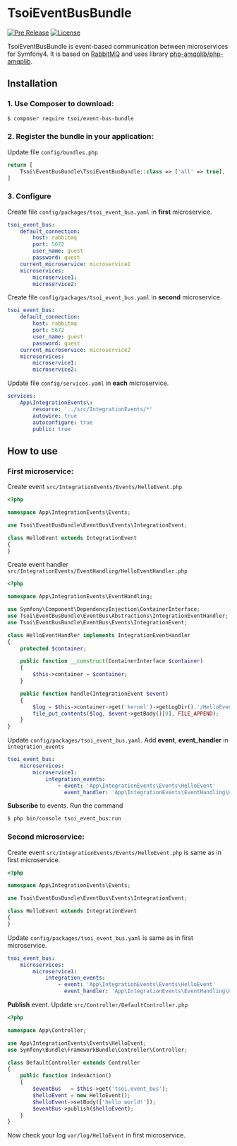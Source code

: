 TsoiEventBusBundle
==================
[![Pre Release](https://img.shields.io/packagist/vpre/tsoi/event-bus-bundle.svg)](https://packagist.org/packages/tsoi/event-bus-bundle)
[![License](http://img.shields.io/packagist/l/tsoi/event-bus-bundle.svg)](https://packagist.org/packages/tsoi/event-bus-bundle)

TsoiEventBusBundle is event-based communication between microservices for Symfony4. It is based on [RabbitMQ](https://www.rabbitmq.com) and uses library [php-amqplib/php-amqplib](https://github.com/php-amqplib/php-amqplib).

Installation
------------

### 1. Use Composer to download:

```bash
$ composer require tsoi/event-bus-bundle
```

### 2. Register the bundle in your application:

Update file `config/bundles.php`
```php
return [
    Tsoi\EventBusBundle\TsoiEventBusBundle::class => ['all' => true],
]
```

### 3. Configure

Create file `config/packages/tsoi_event_bus.yaml` in **first** microservice.
```yml
tsoi_event_bus:
    default_connection:
        host: rabbitmq
        port: 5672
        user_name: guest
        password: guest
    current_microservice: microservice1
    microservices:
        microservice1:
        microservice2:
```

Create file `config/packages/tsoi_event_bus.yaml` in **second** microservice.
```yml
tsoi_event_bus:
    default_connection:
        host: rabbitmq
        port: 5672
        user_name: guest
        password: guest
    current_microservice: microservice2
    microservices:
        microservice1:
        microservice2:
``` 

Update file `config/services.yaml` in **each** microservice.
```yml
services:
    App\IntegrationEvents\:
        resource: '../src/IntegrationEvents/*'
        autowire: true
        autoconfigure: true
        public: true
``` 

How to use
----------

### First microservice:

Create event `src/IntegrationEvents/Events/HelloEvent.php`

```php
<?php

namespace App\IntegrationEvents\Events;

use Tsoi\EventBusBundle\EventBus\Events\IntegrationEvent;

class HelloEvent extends IntegrationEvent
{
}
```

Create event handler `src/IntegrationEvents/EventHandling/HelloEventHandler.php`

```php
<?php

namespace App\IntegrationEvents\EventHandling;

use Symfony\Component\DependencyInjection\ContainerInterface;
use Tsoi\EventBusBundle\EventBus\Abstractions\IntegrationEventHandler;
use Tsoi\EventBusBundle\EventBus\Events\IntegrationEvent;

class HelloEventHandler implements IntegrationEventHandler
{
    protected $container;

    public function __construct(ContainerInterface $container)
    {
        $this->container = $container;
    }

    public function handle(IntegrationEvent $event)
    {
        $log = $this->container->get('kernel')->getLogDir().'/HelloEvent';
        file_put_contents($log, $event->getBody()[0], FILE_APPEND);
    }
}
```

Update `config/packages/tsoi_event_bus.yaml`. Add **event**, **event_handler** in `integration_events`

```yml
tsoi_event_bus:
    microservices:
        microservice1:
            integration_events:
                - event: 'App\IntegrationEvents\Events\HelloEvent'
                  event_handler: 'App\IntegrationEvents\EventHandling\HelloEventHandler'
``` 

**Subscribe** to events. Run the command

```bash
$ php bin/console tsoi_event_bus:run
```

### Second microservice:

Create event `src/IntegrationEvents/Events/HelloEvent.php` is same as in first microservice.

```php
<?php

namespace App\IntegrationEvents\Events;

use Tsoi\EventBusBundle\EventBus\Events\IntegrationEvent;

class HelloEvent extends IntegrationEvent
{
}
```

Update `config/packages/tsoi_event_bus.yaml` is same as in first microservice.

```yml
tsoi_event_bus:
    microservices:
        microservice1:
            integration_events:
                - event: 'App\IntegrationEvents\Events\HelloEvent'
                  event_handler: 'App\IntegrationEvents\EventHandling\HelloEventHandler'
``` 

**Publish** event. Update `src/Controller/DefaultController.php`

```php
<?php

namespace App\Controller;

use App\IntegrationEvents\Events\HelloEvent;
use Symfony\Bundle\FrameworkBundle\Controller\Controller;

class DefaultController extends Controller
{
    public function indexAction()
    {
        $eventBus   = $this->get('tsoi.event_bus');
        $helloEvent = new HelloEvent();
        $helloEvent->setBody(['hello world!']);
        $eventBus->publish($helloEvent);
    }
}
```

Now check your log `var/log/HelloEvent` in first microservice.
